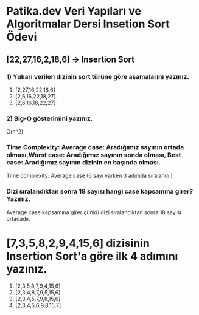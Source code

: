 # Patika.dev Veri Yapıları ve Algoritmalar Dersi Insetion Sort Ödevi

## [22,27,16,2,18,6] -> Insertion Sort
### 1) Yukarı verilen dizinin sort türüne göre aşamalarını yazınız.

1. [2,27,16,22,18,6]
2. [2,6,16,22,18,27]
3. [2,6,16,18,22,27]

### 2) Big-O gösterimini yazınız.

O(n^2)

### Time Complexity: Average case: Aradığımız sayının ortada olması,Worst case: Aradığımız sayının sonda olması, Best case: Aradığımız sayının dizinin en başında olması.

Time complexity: Average case (6 sayı varken 3 adımda sıralandı.)


### Dizi sıralandıktan sonra 18 sayısı hangi case kapsamına girer? Yazınız.

Average case kapsamına girer çünkü dizi sıralandıktan sonra 18 sayısı ortadadır.

# [7,3,5,8,2,9,4,15,6] dizisinin Insertion Sort'a göre ilk 4 adımını yazınız.

1. [2,3,5,8,7,9,4,15,6]
2. [2,3,4,8,7,9,5,15,6]
3. [2,3,4,5,7,9,8,15,6]
4. [2,3,4,5,6,9,8,15,7]
